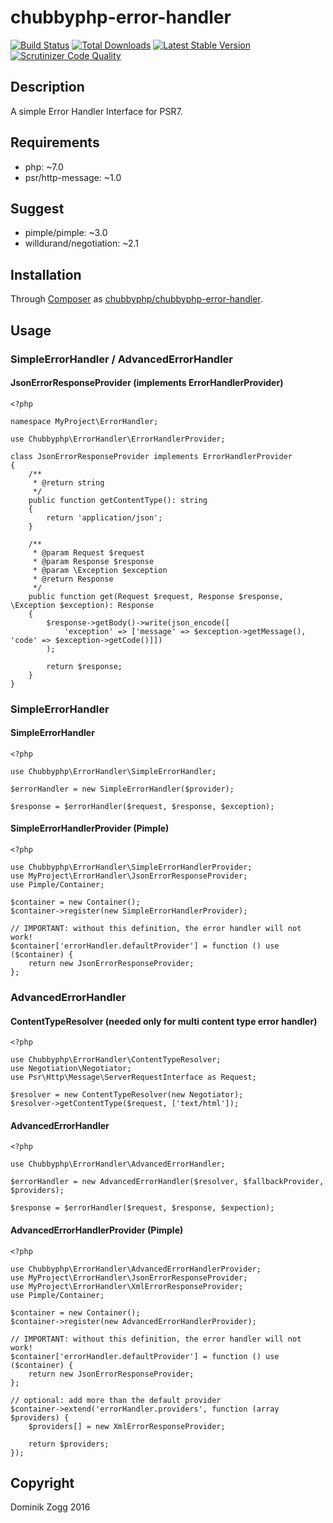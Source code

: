 # chubbyphp-error-handler

[![Build Status](https://api.travis-ci.org/chubbyphp/chubbyphp-error-handler.png?branch=master)](https://travis-ci.org/chubbyphp/chubbyphp-error-handler)
[![Total Downloads](https://poser.pugx.org/chubbyphp/chubbyphp-error-handler/downloads.png)](https://packagist.org/packages/chubbyphp/chubbyphp-error-handler)
[![Latest Stable Version](https://poser.pugx.org/chubbyphp/chubbyphp-error-handler/v/stable.png)](https://packagist.org/packages/chubbyphp/chubbyphp-error-handler)
[![Scrutinizer Code Quality](https://scrutinizer-ci.com/g/chubbyphp/chubbyphp-error-handler/badges/quality-score.png?b=master)](https://scrutinizer-ci.com/g/chubbyphp/chubbyphp-error-handler/?branch=master)

## Description

A simple Error Handler Interface for PSR7.

## Requirements

 * php: ~7.0
 * psr/http-message: ~1.0

## Suggest

 * pimple/pimple: ~3.0
 * willdurand/negotiation: ~2.1

## Installation

Through [Composer](http://getcomposer.org) as [chubbyphp/chubbyphp-error-handler][1].

## Usage

### SimpleErrorHandler / AdvancedErrorHandler

#### JsonErrorResponseProvider (implements ErrorHandlerProvider)

```{.php}
<?php

namespace MyProject\ErrorHandler;

use Chubbyphp\ErrorHandler\ErrorHandlerProvider;

class JsonErrorResponseProvider implements ErrorHandlerProvider
{
    /**
     * @return string
     */
    public function getContentType(): string
    {
        return 'application/json';
    }

    /**
     * @param Request $request
     * @param Response $response
     * @param \Exception $exception
     * @return Response
     */
    public function get(Request $request, Response $response, \Exception $exception): Response
    {
        $response->getBody()->write(json_encode([
            'exception' => ['message' => $exception->getMessage(), 'code' => $exception->getCode()]])
        );

        return $response;
    }
}
```

### SimpleErrorHandler

#### SimpleErrorHandler

```{.php}
<?php

use Chubbyphp\ErrorHandler\SimpleErrorHandler;

$errorHandler = new SimpleErrorHandler($provider);

$response = $errorHandler($request, $response, $exception);
```

#### SimpleErrorHandlerProvider (Pimple)

```{.php}
<?php

use Chubbyphp\ErrorHandler\SimpleErrorHandlerProvider;
use MyProject\ErrorHandler\JsonErrorResponseProvider;
use Pimple/Container;

$container = new Container();
$container->register(new SimpleErrorHandlerProvider);

// IMPORTANT: without this definition, the error handler will not work!
$container['errorHandler.defaultProvider'] = function () use ($container) {
    return new JsonErrorResponseProvider;
};
```

### AdvancedErrorHandler

#### ContentTypeResolver (needed only for multi content type error handler)

```{.php}
<?php

use Chubbyphp\ErrorHandler\ContentTypeResolver;
use Negotiation\Negotiator;
use Psr\Http\Message\ServerRequestInterface as Request;

$resolver = new ContentTypeResolver(new Negotiator);
$resolver->getContentType($request, ['text/html']);
```

#### AdvancedErrorHandler

```{.php}
<?php

use Chubbyphp\ErrorHandler\AdvancedErrorHandler;

$errorHandler = new AdvancedErrorHandler($resolver, $fallbackProvider, $providers);

$response = $errorHandler($request, $response, $expection);
```

#### AdvancedErrorHandlerProvider (Pimple)

```{.php}
<?php

use Chubbyphp\ErrorHandler\AdvancedErrorHandlerProvider;
use MyProject\ErrorHandler\JsonErrorResponseProvider;
use MyProject\ErrorHandler\XmlErrorResponseProvider;
use Pimple/Container;

$container = new Container();
$container->register(new AdvancedErrorHandlerProvider);

// IMPORTANT: without this definition, the error handler will not work!
$container['errorHandler.defaultProvider'] = function () use ($container) {
    return new JsonErrorResponseProvider;
};

// optional: add more than the default provider
$container->extend('errorHandler.providers', function (array $providers) {
    $providers[] = new XmlErrorResponseProvider;

    return $providers;
});
```

[1]: https://packagist.org/packages/chubbyphp/chubbyphp-error-handler

## Copyright

Dominik Zogg 2016
